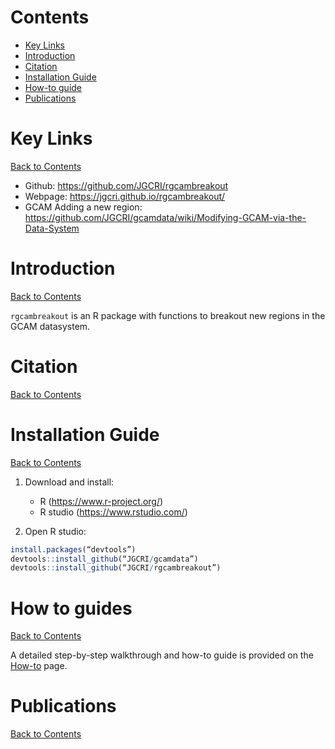 <!-- badges: start -->
<!-- badges: end -->

<!-- ------------------------>
<!-- ------------------------>
# <a name="Contents"></a>Contents
<!-- ------------------------>
<!-- ------------------------>

- [Key Links](#KeyLinks)
- [Introduction](#Introduction)
- [Citation](#Citation)
- [Installation Guide](#InstallGuide)
- [How-to guide](#howto) 
- [Publications](#Publications)

<!-- ------------------------>
<!-- ------------------------>
# <a name="KeyLinks"></a>Key Links
<!-- ------------------------>
<!-- ------------------------>

[Back to Contents](#Contents)

- Github: https://github.com/JGCRI/rgcambreakout
- Webpage: https://jgcri.github.io/rgcambreakout/
- GCAM Adding a new region: https://github.com/JGCRI/gcamdata/wiki/Modifying-GCAM-via-the-Data-System

  
<!-- ------------------------>
<!-- ------------------------>
# <a name="Introduction"></a>Introduction
<!-- ------------------------>
<!-- ------------------------>

[Back to Contents](#Contents)

`rgcambreakout` is an R package with functions to breakout new regions in the GCAM datasystem.


<!-- ------------------------>
<!-- ------------------------>
# <a name="Citation"></a>Citation
<!-- ------------------------>
<!-- ------------------------>

[Back to Contents](#Contents)


<!-- ------------------------>
<!-- ------------------------>
# <a name="InstallGuide"></a>Installation Guide
<!-- ------------------------>
<!-- ------------------------>

[Back to Contents](#Contents)

1. Download and install:
    - R (https://www.r-project.org/)
    - R studio (https://www.rstudio.com/)  
    
    
2. Open R studio:

```r
install.packages(“devtools”)
devtools::install_github(“JGCRI/gcamdata”)
devtools::install_github(“JGCRI/rgcambreakout”)
```

<!-- ------------------------>
<!-- ------------------------>
# <a name="keyfunctions"></a> How to guides
<!-- ------------------------>
<!-- ------------------------>

[Back to Contents](#Contents)

A detailed step-by-step walkthrough and how-to guide is provided on the [How-to](https://jgcri.github.io/rdataviz/articles/vignette_rgcambreakout.html) page. 


<!-- ------------------------>
<!-- ------------------------>
# <a name="Publications"></a>Publications
<!-- ------------------------>
<!-- ------------------------>

[Back to Contents](#Contents)